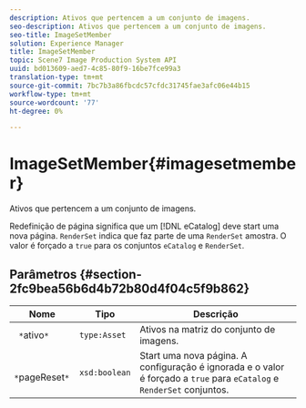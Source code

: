 ```yaml
---
description: Ativos que pertencem a um conjunto de imagens.
seo-description: Ativos que pertencem a um conjunto de imagens.
seo-title: ImageSetMember
solution: Experience Manager
title: ImageSetMember
topic: Scene7 Image Production System API
uuid: bd013609-aed7-4c85-80f9-16be7fce99a3
translation-type: tm+mt
source-git-commit: 7bc7b3a86fbcdc57cfdc31745fae3afc06e44b15
workflow-type: tm+mt
source-wordcount: '77'
ht-degree: 0%

---
```



# ImageSetMember{#imagesetmember}

Ativos que pertencem a um conjunto de imagens.

Redefinição de página significa que um [!DNL eCatalog] deve start uma nova página. `RenderSet` indica que faz parte de uma  `RenderSet` amostra. O valor é forçado a `true` para os conjuntos `eCatalog` e `RenderSet`.

## Parâmetros {#section-2fc9bea56b6d4b72b80d4f04c5f9b862}

| Nome | Tipo | Descrição |
|---|---|---|
| ` *`ativo`*` | `type:Asset` | Ativos na matriz do conjunto de imagens. |
| ` *`pageReset`*` | `xsd:boolean` | Start uma nova página. A configuração é ignorada e o valor é forçado a `true` para `eCatalog` e `RenderSet` conjuntos. |

